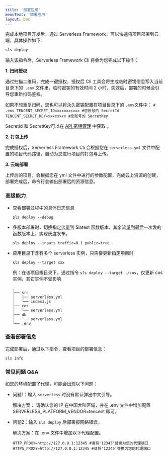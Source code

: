 ```yaml
---
title: '部署应用'
menuText: '部署应用'
layout: Doc
---
```


完成本地项目开发后，通过 Serverless Framework，可以快速将项目部署到云端，具体操作如下:

```sh
sls deploy
```

输入该指令后，Serverless Framework Cli 将会为您完成以下操作：

**1. 扫码授权**

   通过扫描二维码，完成一键授权，授权后 Cli 工具会将生成临时密钥信息写入当前目录下的` .env` 文件里，临时密钥的有效时间 2 小时，失效后，部署的时候会引导您重新扫码鉴权。
   

   如果不想重复扫码，您也可以将永久密钥配置在项目目录下的 `.env`文件中：
    ```
     # .env
     TENCENT_SECRET_ID=xxxxxxxxxx #您账号的 SecretId
     TENCENT_SECRET_KEY=xxxxxxxx #您账号的 SecretKey
     ```

   SecretId 和 SecretKey可以在 [API 密钥管理](https://console.cloud.tencent.com/cam/capi) 中获取 。 

**2. 打包上传**

   完成授权后，Serverless Framework Cli 会根据您在 `serverless.yml` 文件中配置的项目代码路径，自动为您进行项目的打包与上传。

**3. 云端部署**
   
   上传后的项目，会根据您在 yml 文件中进行的参数配置，完成云上资源的创建，部署完成后，命令行会输出部署后的资源信息。


### 高级能力
- 查看部署过程中的具体日志信息
   ```
   sls deploy --debug
   ```
- 多版本部署时，切换指定流量到 $latest 函数版本，其余流量到最后一次发的函数版本上，实现灰度发布。
   ```
   sls deploy --inputs traffic=0.1 public=true
   ```
- 应用目录下含有多个 serverless 实例，只需要更新指定项目时
   ```
   sls deploy --target xxx
   ```
  
  例：在该项目根目录下，通过指令 `sls deploy --target ./cos`，仅更新 cos 实例，其它实例不受影响

   ```
   .
   ├── src
   │   ├── serverless.yml 
   │   └── index1.js 
   ├── cos
   │   └── serverless.yml 
   ├── db
   │   └── serverless.yml 
   └── .env 
   ```

### 查看部署信息

完成部署后，通过以下指令，查看项目的部署信息：
```
sls info
```

### 常见问题 Q&A
如您的环境配置了代理，可能会出现以下问题：

- 问题1：输入 `serverless` 时没有默认弹出中文引导。

  解决方案： 请确认您的 IP 在中国大陆区域，并在 .env 文件中增加配置 SERVERLESS_PLATFORM_VENDOR=tencent 即可。

- 问题2：输入 `sls deploy` 后部署报网络错误。

  解决方案：在 .env 文件中增加以下代理配置。
  ```
  HTTP_PROXY=http://127.0.0.1:12345 #请将'12345'替换为您的代理端口
  HTTPS_PROXY=http://127.0.0.1:12345 #请将'12345'替换为您的代理端口
  ```